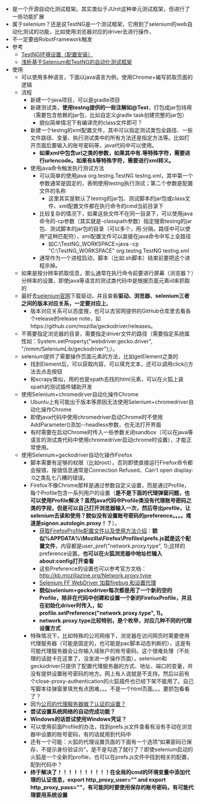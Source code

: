 * 是一个开源自动化测试框架。其实类似于JUnit这种单元测试框架，但进行了一些功能扩展
* 属于selenium？还是说TestNG是一个测试框架，它用到了selenium的web自动化测试的功能，比如使用浏览器对应的driver去进行操作，
* 不一定要由RobotFramework触发
* 参考
    * [TestNG环境设置（配置安装）](https://www.yiibai.com/html/testng/2013/0914293.html)
    * [浅析基于Selenium和TestNG的自动化测试框架](http://www.51testing.com/html/40/n-3721140.html)
* 使用
    * 可以使用多种语言，下面以java语言为例，使用Chrome+编写抓取页面的逻辑
    * 流程
        * 新建一个java项目，可以是gradle项目
        * 新建测试类，**使用testng提供的一些注解如@Test**，打包成jar包待用（需要包含依赖的jar包，比如自定义gradle task创建完整的jar包）
            * 貌似简单情况下有编译完的class文件即可？
        * 新建一个testng的xml配置文件，其中可以指定测试类包全路径、一些文件路径、变量、执行测试类中的所有方法还是指定方法等。比如打开页面后要输入的账号密码等，java代码中可以使用。
            * **如果xml中包含url之类的参数，如果其中有.等特殊字符，需要进行urlencode。如果有&等特殊字符，需要进行xml转义。**
        * 使用java命令触发执行测试方法
            * 可以简单的使用java org.testng.TestNG testng.xml，其中第一个参数通常是固定的，表明使用testng执行测试；第二个参数是配置文件的名称
                * 这里其实是默认了testng的jar包、测试脚本的jar包或class文件、xml配置文件都在执行命令的cmd当前目录下
            * 比较复杂的情况下，如果这些文件不在同一目录下，可以使用java命令的-cp参数（其实就是-classpath参数）指定搜索testng的jar包、测试脚本的jar包的目录（可以多个，用:分隔，路径中可以使用\*这种匹配符），xml配置文件可以直接在java命令中写上全路径
                * 如C:\TestNG_WORKSPACE>java -cp "C:\TestNG_WORKSPACE" org.testng.TestNG testng.xml
            * 通常作为一个进程启动，脚本（比如.sh脚本）结束前要把这个进程杀掉。
    * 如果是按分辨率抓取信息，那么通常在执行命令前要进行屏幕（浏览器？）分辨率的设置，即使java等语言的测试类代码中是根据页面元素id来抓取的
    * 最好去[selenium官网](https://www.seleniumhq.org/download/)下载驱动，并且查看**驱动、浏览器、selenium三者之间的版本对应关系，一定要对应上**。
        * 版本对应关系可以百度搜，也可以去官网提供的GitHub仓库里去看各个release的release note，如https://github.com/mozilla/geckodriver/releases。
    * 不需要指定浏览器的目录，需要指定driver文件的路径（需要指定系统属性如：System.setProperty("webdriver.gecko.driver", "/mmm/SeleniumLib/geckodriver");）。
    * selenium提供了需要操作页面元素的方法，比如getElement之类的
        * 找到Element后，可以获取内容，可以填充文本，还可以调用click()方法去点击按钮
        * 和scrapy类似，用的也是xpath去找的html元素，可以在火狐上装xpath的测试插件辅助开发
    * 使用Selenium+chromedirver自动化操作Chrome
        * Ubuntu上有可能出于版本等原因无法使用Selenium+chromedriver自动化操作Chrome
        * 即使java代码中使用chromedriver启动Chrome时不使用AddParameter()添加--headless参数，也无法打开界面
        * 有时需要在启动Chrome时传入一些参数关闭sandbox（可以在java等语言的测试类代码中使用chromedriver启动chrome时设置），才能正常使用。
    * 使用Selenium+geckodriver自动化操作Firefox
        * 脚本需要有足够的权限（比如root），否则即使直接运行Firefox命令都会报错，报错信息通常是Connection Refused、Can't open display: :0之类乱七八糟的错误。
        * Firefox不像Chrome那样是通过参数自定义设置，而是通过Profile，每个Profile包含一系列用户的设置（**是不是下面的代理弹窗问题，也可以使用Profile解决？虽然java代码中Profile类没有代理账号密码之类的字段，但是可以自己打开浏览器输入一次，然后导出profile，让selenium去读和使用？貌似没有设置账号密码的preference。。。。难道是signon.autologin.proxy！？**）。
            * [获取FirefoxProfile配置文件以及使用方法介绍](https://www.cnblogs.com/moonpool/p/5659128.html)：**貌似%APPDATA%\Mozilla\Firefox\Profiles\prefs.js就是这个配置文件**，内容都是user_pref("network.proxy.type", 1);这样的preference设置。**也可以在火狐浏览器中地址栏输入about:config打开查看**
            * 这些Preference的设置也可以参考官方文档：http://kb.mozillazine.org/Network.proxy.type
            * [Selenium FF WebDriver 加载firebug 和设置代理](https://www.cnblogs.com/tobecrazy/p/3997375.html)
            * **貌似selenium+geckodriver每次都是用了一个新的空的Profile，除非在代码中创建和设置一个新的FirefoxProfile，并且在初始化driver时传入，如profile.setPreference("network.proxy.type", 1)。**
            * **network.proxy.type比较特别，是个枚举，对应几种不同的代理设置方式**
        * 特殊情况下，比如特殊的公司网络下，浏览器在访问网页时需要使用代理服务器（可能是固定的，也可能是pac脚本动态判断的），这是有可能代理服务器会让你输入域账户的账号密码。这个很难处理（不处理的话就卡在这里了，没发进一步操作页面），selenium和geckodriver只提供了配置代理服务器的方式、地址、端口的变量，并没有提供设置账号密码的地方。网上有人说就是不支持。然后以前有个close-proxy-authentication的火狐插件也已经下架不能用了。自己写脚本往弹窗里填充有点困难。。。不是一个html页面。。。要抓包看看了？
        * 因为[公司的代理服务器做了认证的设置？](https://www.cnblogs.com/wj78080458/p/10060941.html)
        * **尝试设置系统网络的自动完成功能？**
        * **Windows的话尝试使用Windows凭证？**
        * 可以使用前面Profile的办法，找到prefs.js文件查看有没有手动在浏览器中设置的账号密码，有的话就用到代码中
        * 还有一个可能：火狐的代理设置页面的下面有一个选项“如果密码已保存，不提示身份验证(I)”，是不是勾选了就行了？即使selenium启动的火狐是一个全新的profile，也可以在prefs.js文件中找到相关的配置，配到代码中？
        * **终于解决了！！！！！！！！！！在全局的cmd的环境变量中添加代理的认证信息，export http_proxy_user=”” and export http_proxy_pass=””，有可能同时要使用保存的账号密码，有可能代理要用系统设置**